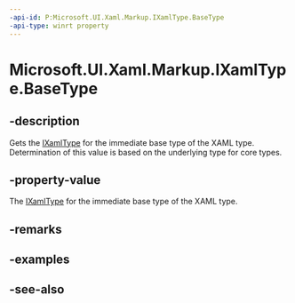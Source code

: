 ```yaml
---
-api-id: P:Microsoft.UI.Xaml.Markup.IXamlType.BaseType
-api-type: winrt property
---
```


<!-- Property syntax
public Windows.UI.Xaml.Markup.IXamlType BaseType { get; }
-->

# Microsoft.UI.Xaml.Markup.IXamlType.BaseType

## -description
Gets the [IXamlType](ixamltype.md) for the immediate base type of the XAML type. Determination of this value is based on the underlying type for core types.

## -property-value
The [IXamlType](ixamltype.md) for the immediate base type of the XAML type.

## -remarks

## -examples

## -see-also
